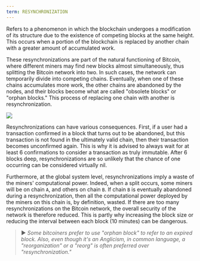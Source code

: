 ```yaml
---
term: RESYNCHRONIZATION
---
```


Refers to a phenomenon in which the blockchain undergoes a modification of its structure due to the existence of competing blocks at the same height. This occurs when a portion of the blockchain is replaced by another chain with a greater amount of accumulated work.

These resynchronizations are part of the natural functioning of Bitcoin, where different miners may find new blocks almost simultaneously, thus splitting the Bitcoin network into two. In such cases, the network can temporarily divide into competing chains. Eventually, when one of these chains accumulates more work, the other chains are abandoned by the nodes, and their blocks become what are called "obsolete blocks" or "orphan blocks." This process of replacing one chain with another is resynchronization.

![](../../dictionnaire/assets/9.png)

Resynchronizations can have various consequences. First, if a user had a transaction confirmed in a block that turns out to be abandoned, but this transaction is not found in the ultimately valid chain, then their transaction becomes unconfirmed again. This is why it is advised to always wait for at least 6 confirmations to consider a transaction as truly immutable. After 6 blocks deep, resynchronizations are so unlikely that the chance of one occurring can be considered virtually nil.

Furthermore, at the global system level, resynchronizations imply a waste of the miners' computational power. Indeed, when a split occurs, some miners will be on chain `A`, and others on chain `B`. If chain `B` is eventually abandoned during a resynchronization, then all the computational power deployed by the miners on this chain is, by definition, wasted. If there are too many resynchronizations on the Bitcoin network, the overall security of the network is therefore reduced. This is partly why increasing the block size or reducing the interval between each block (10 minutes) can be dangerous.

> ► *Some bitcoiners prefer to use "orphan block" to refer to an expired block. Also, even though it's an Anglicism, in common language, a "reorganization" or a "reorg" is often preferred over "resynchronization."*